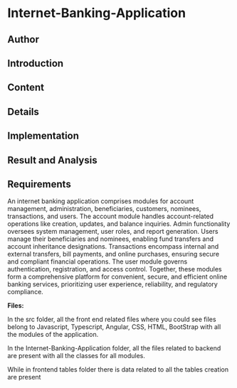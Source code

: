 # Internet-Banking-Application

## Author

## Introduction

## Content

## Details

## Implementation

## Result and Analysis

## Requirements




An internet banking application comprises modules for account management, administration, beneficiaries, customers, nominees, transactions, and users. The account module handles account-related operations like creation, updates, and balance inquiries. Admin functionality oversees system management, user roles, and report generation. Users manage their beneficiaries and nominees, enabling fund transfers and account inheritance designations. Transactions encompass internal and external transfers, bill payments, and online purchases, ensuring secure and compliant financial operations. The user module governs authentication, registration, and access control. Together, these modules form a comprehensive platform for convenient, secure, and efficient online banking services, prioritizing user experience, reliability, and regulatory compliance.

**Files:**

In the src folder, all the front end related files where you could see files belong to Javascript, Typescript, Angular, CSS, HTML, BootStrap with all the modules of the application. 

In the Internet-Banking-Application folder, all the files related to backend are present with all the classes for all modules.

While in frontend tables folder there is data related to all the tables creation are present 
